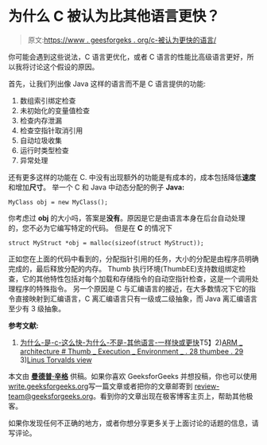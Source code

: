 # 为什么 C 被认为比其他语言更快？

> 原文:[https://www . geesforgeks . org/c-被认为更快的语言/](https://www.geeksforgeeks.org/c-considered-faster-languages/)

你可能会遇到这些说法，C 语言更优化，或者 C 语言的性能比高级语言更好，所以我将讨论这个假设的原因。

首先，让我们列出像 Java 这样的语言而不是 C 语言提供的功能:

1.  数组索引绑定检查
2.  未初始化的变量值检查
3.  检查内存泄漏
4.  检查空指针取消引用
5.  自动垃圾收集
6.  运行时类型检查
7.  异常处理

还有更多这样的功能在 C.
中没有出现额外的功能是有成本的，成本包括降低**速度**和增加**尺寸**。
举一个 C 和 Java 中动态分配的例子
**Java:**

```
MyClass obj = new MyClass();
```

你考虑过 **obj** 的大小吗，答案是**没有**。原因是它是由语言本身在后台自动处理的，您不必为它编写特定的代码。
但是在 **C** 的情况下

```
struct MyStruct *obj = malloc(sizeof(struct MyStruct));
```

正如您在上面的代码中看到的，分配指针引用的任务，大小的分配是由程序员明确完成的，最后释放分配的内存。
Thumb 执行环境(ThumbEE)支持数组绑定检查，它的其他特性包括对每个加载和存储指令的自动空指针检查，这是一个调用处理程序的特殊指令。
另一个原因是 C 与汇编语言的接近，在大多数情况下它的指令直接映射到汇编语言，C 离汇编语言只有一级或二级抽象，而 Java 离汇编语言至少有 3 级抽象。

**参考文献:**
1) [为什么-是-c-这么快-为什么-不是-其他语言-一样快或更快](https://stackoverflow.com/questions/418914/why-is-c-so-fast-and-why-arent-other-languages-as-fast-or-faster)T5】2)[ARM _ architecture # Thumb _ Execution _ Environment _ . 28 thumbee . 29](https://en.wikipedia.org/wiki/ARM_architecture#Thumb_Execution_Environment_.28ThumbEE.29)
3)[Linus Torvalds view](http://harmful.cat-v.org/software/c++/linus)

本文由 [**曼德普·辛格**](https://github.com/msdeep14) 供稿。如果你喜欢 GeeksforGeeks 并想投稿，你也可以使用[write.geeksforgeeks.org](https://write.geeksforgeeks.org)写一篇文章或者把你的文章邮寄到 review-team@geeksforgeeks.org。看到你的文章出现在极客博客主页上，帮助其他极客。

如果你发现任何不正确的地方，或者你想分享更多关于上面讨论的话题的信息，请写评论。